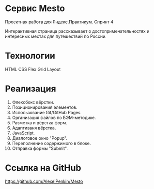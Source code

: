 # Сервис Mesto
Проектная работа для Яндекс.Практикум. 
Спринт 4

Интерактивная страница рассказывает о достопримечательностях и интересных местах для путешествий по России.

# Технологии
HTML
CSS
Flex
Grid Layout

# Реализация
1. Флексбокс вёрстки.
2. Позиционирования элементов.
3. Использование Git/GitHub Pages
4. Организация файлов по БЭМ-методике.
5. Разметка и вёрстка форм.
6. Адаптиваня вёрстка.
7. JavaScript.
8. Диалоговое окно "Popup".
9. Переполнение содержимого в блоке.
10. Отправка формы "Submit".

# Ссылка на GitHub
https://github.com/AlexeiPenkin/Mesto